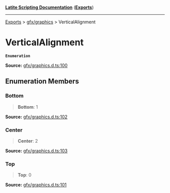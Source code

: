 [**Latite Scripting Documentation**](../../README.md) ([**Exports**](../../exports.md))

---

[Exports](../../exports.md) > [gfx/graphics](../index.md) > VerticalAlignment

# VerticalAlignment

**`Enumeration`**

**Source:** [gfx/graphics.d.ts:100](https://github.com/LatiteScripting/latitescripting.github.io/blob/1c6b44e/definitions/gfx/graphics.d.ts#L100)

## Enumeration Members

### Bottom

> **Bottom**: 1

**Source:** [gfx/graphics.d.ts:102](https://github.com/LatiteScripting/latitescripting.github.io/blob/1c6b44e/definitions/gfx/graphics.d.ts#L102)

### Center

> **Center**: 2

**Source:** [gfx/graphics.d.ts:103](https://github.com/LatiteScripting/latitescripting.github.io/blob/1c6b44e/definitions/gfx/graphics.d.ts#L103)

### Top

> **Top**: 0

**Source:** [gfx/graphics.d.ts:101](https://github.com/LatiteScripting/latitescripting.github.io/blob/1c6b44e/definitions/gfx/graphics.d.ts#L101)
